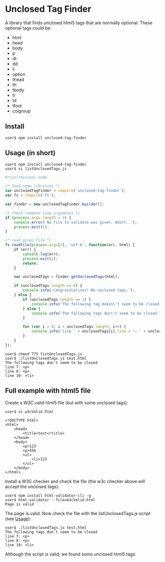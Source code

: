 # Unclosed Tag Finder

A library that finds unclosed html5 tags that are normally optional. These optional tags could be:

- html
- head
- body
- p
- dt
- dd
- li
- option
- thead
- th
- tbody
- tr
- td
- tfoot
- colgroup

## Install

```
user$ npm install unclosed-tag-finder
```

## Usage (in short)

```
user$ npm install unclosed-tag-finder
user$ vi listUnclosedTags.js
```

```js
#!/usr/bin/env node

/* load some libraries */
var unclosedTagFinder = require('unclosed-tag-finder');
var fs = require('fs');

var finder = new unclosedTagFinder.builder();

/* check command line arguments */
if (process.argv.length < 3) {
    console.error('No file to validate was given. Abort..');
    process.exit(1);
}

/* read given file */
fs.readFile(process.argv[2], 'utf-8', function(err, html) {                                                                                                                                               
    if (err) {
        console.log(err);
        process.exit(1);
        return;
    }   

    var unclosedTags = finder.getUnclosedTags(html);

    if (unclosedTags.length == 0) {
        console.info('Congratulations! No unclosed tags.');
    } else {
        if (unclosedTags.length == 1) {
            console.info('The following tag doesn\'t seem to be closed');
        } else {
            console.info('The following tags don\'t seem to be closed');
        }   

        for (var i = 0; i < unclosedTags.length; i++) {
            console.info('line ' + unclosedTags[i].line + ': ' + unclosedTags[i].full);
        }   
    }
});
```

```
user$ chmod 775 listUnclosedTags.js
user$ ./listUnclosedTags.js test.html 
The following tags don't seem to be closed
line 7: <p>
line 8: <p>
line 10: <li>
```

## Full example with html5 file

Create a W3C valid html5 file (but with some unclosed tags):

```
user$ vi w3cValid.html
```

```
<!DOCTYPE html>
<html>
    <head>
        <title>test</title>
    </head>
    <body>
        <p>123
        <p>456
        <ul>
            <li>123                                                                                                                                                                                       
        </ul>
    </body>
</html>
```

Install a W3C checker and check the file (the w3c checker above will accept the unclosed tags):

```
user$ npm install html-validator-cli -g
user$ html-validator --file=w3cValid.html 
Page is valid
```

The page is valid. Now check the file with the listUnclosedTags.js script (see [Usage](#user-content-usage)):

```
user$ ./listUnclosedTags.js test.html 
The following tags don't seem to be closed
line 7: <p>
line 8: <p>
line 10: <li>
```

Although the script is valid, we found some unclosed html5 tags.
